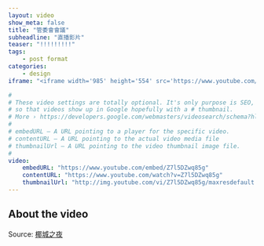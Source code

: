 ```yaml
---
layout: video
show_meta: false
title: "管委會會議"
subheadline: "直播影片"
teaser: "!!!!!!!!!"
tags:
    - post format
categories:
    - design
iframe: "<iframe width='985' height='554' src='https://www.youtube.com/embed/Z7l5DZwq85g' title='椰城之夜 (feat. 新竹椰城社區~E棟頂樓)' allowfullscreen></iframe>"

#
# These video settings are totally optional. It's only purpose is SEO, 
# so that videos show up in Google hopefully with a # thumbnail.
# More › https://developers.google.com/webmasters/videosearch/schema?hl=en&rd=1
#
# embedURL – A URL pointing to a player for the specific video.
# contentURL – A URL pointing to the actual video media file
# thumbnailUrl – A URL pointing to the video thumbnail image file.
#
video:
    embedURL: "https://www.youtube.com/embed/Z7l5DZwq85g"
    contentURL: "https://www.youtube.com/watch?v=Z7l5DZwq85g"
    thumbnailUrl: "http://img.youtube.com/vi/Z7l5DZwq85g/maxresdefault.jpg"
---
```


<!--more-->

## About the video

Source: [椰城之夜](https://youtu.be/Z7l5DZwq85g)
